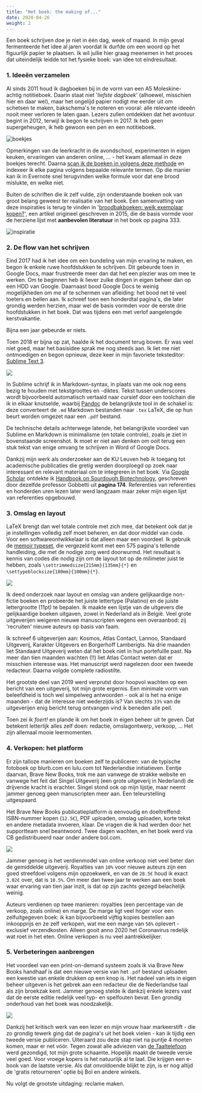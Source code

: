 ```yaml
---
title: "Het boek: the making of..."
date: 2020-04-26
weight: 2
---
```


<style>
#body img {
    border: 1px solid grey;
}
</style>

Een boek schrijven doe je niet in één dag, week of maand. In mijn geval fermenteerde het idee al jaren voordat ik durfde om een woord op het figuurlijk papier te plaatsen. Ik wil jullie hier graag meenemen in het proces dat uiteindelijk leidde tot het fysieke boek: van idee tot eindresultaat.  

### 1. Ideeën verzamelen

Al sinds 2011 houd ik dagboeken bij in de vorm van een A5 Moleskine-achtig notitieboek. Daarin staat niet '_liefste dagboek_' (alhoewel, misschien hier en daar wel), maar het ongelijd papier nodigt me eerder uit om schetsen te maken, bakschema's te noteren en vooral: alle relevante ideeën nooit meer verloren te laten gaan. Lezers zullen ontdekken dat het avontuur begint in 2012, terwijl ik begon te schrijven in 2017. Ik heb geen supergeheugen, ik heb gewoon een pen en een notitieboek.

![boekjes](/images/makingof-boekjes.jpg)

Opmerkingen van de leerkracht in de avondschool, experimenten in eigen keuken, ervaringen van anderen online, ... - het kwam allemaal in deze boekjes terecht. Daarna [scan ik de boeken in volgens deze methode](https://brainbaking.com/post/journaling-in-practice/) en indexeer ik elke pagina volgens bepaalde relevante termen. Op die manier kan ik in Evernote snel terugvinden welke formule voor dat ene brood mislukte, en welke niet. 

Buiten de schriften die ik zelf vulde, zijn onderstaande boeken ook van groot belang geweest ter realisatie van het boek. Een samenvatting van deze inspiraties is terug te vinden in '[broodbakboeken: welk exemplaar kopen?](/brood-bak-boeken-welk-exemplaar-kopen-1/)', een artikel origineel geschreven in 2015, die de basis vormde voor de herziene lijst met **aanbevolen literatuur** in het boek op pagina 333. 

![inspiratie](/images/makingof-inspiratie.jpg)

### 2. De flow van het schrijven

Eind 2017 had ik het idee om een bundeling van mijn ervaring te maken, en begon ik enkele ruwe hoofdstukken te schrijven. Dit gebeurde toen in Google Docs, maar frustreerde meer dan dat het een plezier was om mee te werken. Om te beginnen heb ik liever zulke dingen in eigen beheer dan op een HDD van Google. Daarnaast bood Google Docs te weinig mogelijkheden om me af te schermen van afleiding: het bood net té veel toeters en bellen aan. Ik schreef toen een honderdtal pagina's, die later grondig werden herzien, maar wel de basis vormden voor de eerste drie hoofdstukken in het boek. Dat was tijdens een met verlof aangelengde kerstvakantie.

Bijna een jaar gebeurde er niets.

Toen 2018 er bijna op zat, haalde ik het document terug boven. Er was veel niet goed, maar het basisidee sprak me nog steeds aan. Ik liet me niet ontmoedigen en begon opnieuw, deze keer in mijn favoriete teksteditor: [Sublime Text 3](https://www.sublimetext.com/3). 

![](/images/makingof-schrijven.png)

In Sublime schrijf ik in Markdown-syntax, in plaats van me ook nog eens bezig te houden met tekstgroottes en -diktes. Tekst tussen underscores wordt bijvoorbeeld automatisch vertaald naar cursief door een toolchain die ik in elkaar knutselde, waarbij [Pandoc](https://pandoc.org/) de belangrijkste tool in de schakel is: deze converteert de `.md` Markdown bestanden naar `.tex` LaTeX, die op hun beurt worden omgezet naar een `.pdf` bestand.

De technische details achterwege latende, het belangrijkste voordeel van Sublime en Markdown is minimalisme (en totale controle), zoals je ziet in bovenstaande screenshot. Ik moet er niet aan denken om ooit terug een stuk tekst van enige omvang te schrijven in Word of Google Docs. 

Dankzij mijn werk als onderzoeker aan de KU Leuven heb ik toegang tot academische publicaties die gretig werden doorploegd op zoek naar interessant en relevant materiaal om te integreren in het boek. Via [Google Scholar](scholar.google.com) ontdekte ik [Handbook on Sourdough Biotechnology](https://www.springer.com/gp/book/9781461454243), geschreven door dezelfde professor Gobbetti uit **pagina 174**. Referenties van referenties en honderden uren lezen later werd langzaam maar zeker mijn eigen lijst van referenties opgebouwd.

### 3. Omslag en layout

LaTeX brengt dan wel totale controle met zich mee, dat betekent ook dat je je instellingen volledig zelf moet beheren, en dat door middel van code. Voor een softwareontwikkelaar  is dat alleen maar een voordeel. Ik gebruik de [memoir typeset](https://www.ctan.org/pkg/memoir), die vergezeld komt met een 575 pagina's tellende handleiding, die met de nodige zorg werd doorwurmd. Het resultaat is kennis van codes die nodig zijn om de layout tot op de milimeter juist te hebben, zoals `\settrimmedsize{215mm}{135mm}{*}` en `\settypeblocksize{180mm}{100mm}{*}`.

![](/images/makingof-layout.jpg)

Ik deed onderzoek naar layout en omslag van andere gelijkaardige non-fictie boeken en probeerde het juiste lettertype (Palatino) en de juiste lettergrootte (11pt) te bepalen. Ik maakte een lijstje van de uitgevers die gelijkaardige boeken uitgaven, zowel in Nederland als in België. Veel grote uitgeverijen weigeren nieuwe manuscripten wegens een overaanbod: zij 'recruiten' nieuwe auteurs op basis van faam. 

Ik schreef 6 uitgeverijen aan: Kosmos, Atlas Contact, Lannoo, Standaard Uitgeverij, Karakter Uitgevers en Borgerhoff Lamberigts. Na drie maanden liet Standaard Uitgeverij weten dat het boek niet in hun portefuille past. Na meer dan tien maanden wachten (!!) liet Atlas Contact weten dat er misschien interesse was. Het manuscript werd nagelezen door een tweede redacteur. Daarna volgde complete radiostilte. 

Het grootste deel van 2019 werd verprutst door hoopvol wachten op een bericht van een uitgeverij, tot mijn grote ergernis. Een minimale vorm van beleefdheid is toch wel simpelweg antwoorden - ook al is het na enige maanden - dat de interesse niet wederzijds is? Van slechts `33%` van de uitgeverijen enig bericht terug ontvangen vind ik beneden alle peil. 

Toen zei ik _foert!_ en plande ik om het boek in eigen beheer uit te geven. Dat betekent letterlijk alles zelf doen: redactie, omslagontwerp, verkoop, ... Het zijn allemaal mooie leermomenten. 

### 4. Verkopen: het platform

Er zijn talloze manieren om boeken zelf te publiceren: van de typische fotoboek op blurb.com en lulu.com tot Nederlandse initiatieven. Eentje daarvan, Brave New Books, trok me aan vanwege de strakke website en vanwege het feit dat Singel Uitgeverij (een grote uitgeverij in Nederland) de drijvende kracht is erachter. Singel stond ook op mijn lijstje, maar neemt jammer genoeg geen manuscripten meer aan. Een teleurstelling uitgespaard. 

Het Brave New Books publicatieplatform is eenvoudig en doeltreffend: ISBN-nummer kopen (`12.5€`), PDF uploaden, omslag uploaden, korte tekst en andere metadata invoeren, klaar. De vragen die ik had werden door het supportteam snel beantwoord. Twee dagen wachten, en het boek werd via CB gedistribueerd naar onder andere bol.com. 

![](/images/makingof-platform.png)

Jammer genoeg is het verdienmodel van online verkoop niet veel beter dan de gemiddelde uitgeverij. Royalties van `10%` voor nieuwe auteurs zijn een goed streefdoel volgens mijn opzoekwerk, en van de `28.5€` houd ik exact `3.02€` over, dat is `10.5%`. Om meer dan twee jaar te werken aan een boek waar ervaring van tien jaar inzit, is dat op zijn zachts gezegd belachelijk weinig. 

Auteurs verdienen op twee manieren: royalties (een percentage van de verkoop, zoals online) en marge. De marge ligt veel hoger voor een zelfuitgegeven boek: ik kan bijvoorbeeld vijftig kopies bestellen aan inkoopprijs en ze zelf verkopen, wat me een marge van `58%` oplevert - exclusief verzendkosten. Alleen gooit anno 2020 het Coronavirus redelijk wat roet in het eten. Online verkopen is nu veel aantrekkelijker. 

### 5. Verbeteringen aanbrengen

Het voordeel van een print-on-demand systeem zoals ik via Brave New Books handhaaf is dat een nieuwe versie van het `.pdf` bestand uploaden een kwestie van enkele drukken op een knop is. Het nadeel van iets in eigen beheer uitgeven is het gebrek aan een redacteur die de Nederlandse taal als zijn broekzak kent. Jammer genoeg stelde ik dankzij enkele lezers vast dat de eerste editie redelijk veel typ- en spelfouten bevat. Een grondig onderhoud van het boek was noodzakelijk.

![](/images/makingof-verbeterwerk.jpg)

Dankzij het kritisch werk van een lezer en mijn vrouw haar markeerstift - die zo grondig tewerk ging dat de pagina's uit het boek vielen - kan ik tijdig een tweede versie publiceren. Uiteraard zou deze stap niet na puntje 4 moeten komen, maar er net vóór. Tegen zowat alle adviezen van [de Taaltelefoon](https://www.taaltelefoon.be/hij-hij-of-zij) werd gezondigd, tot mijn grote schaamte. Hopelijk maakt de tweede versie veel goed. Voor vroege kopers is het natuurlijk al te laat. Die krijgen een e-book van de laatste versie. Als dat onvoldoende blijkt te zijn, is er nog altijd de 'gratis retourneren' optie bij Bol en andere winkels. 

Nu volgt de grootste uitdaging: reclame maken. 
